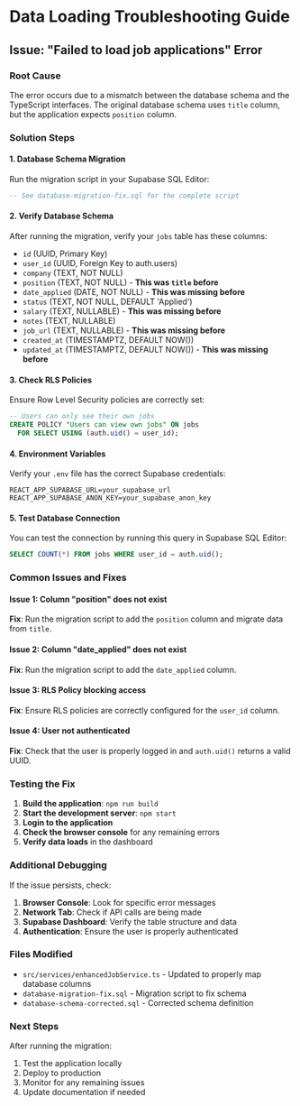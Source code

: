 # Data Loading Troubleshooting Guide

## Issue: "Failed to load job applications" Error

### Root Cause
The error occurs due to a mismatch between the database schema and the TypeScript interfaces. The original database schema uses `title` column, but the application expects `position` column.

### Solution Steps

#### 1. Database Schema Migration
Run the migration script in your Supabase SQL Editor:

```sql
-- See database-migration-fix.sql for the complete script
```

#### 2. Verify Database Schema
After running the migration, verify your `jobs` table has these columns:
- `id` (UUID, Primary Key)
- `user_id` (UUID, Foreign Key to auth.users)
- `company` (TEXT, NOT NULL)
- `position` (TEXT, NOT NULL) - **This was `title` before**
- `date_applied` (DATE, NOT NULL) - **This was missing before**
- `status` (TEXT, NOT NULL, DEFAULT 'Applied')
- `salary` (TEXT, NULLABLE) - **This was missing before**
- `notes` (TEXT, NULLABLE)
- `job_url` (TEXT, NULLABLE) - **This was missing before**
- `created_at` (TIMESTAMPTZ, DEFAULT NOW())
- `updated_at` (TIMESTAMPTZ, DEFAULT NOW()) - **This was missing before**

#### 3. Check RLS Policies
Ensure Row Level Security policies are correctly set:

```sql
-- Users can only see their own jobs
CREATE POLICY "Users can view own jobs" ON jobs
  FOR SELECT USING (auth.uid() = user_id);
```

#### 4. Environment Variables
Verify your `.env` file has the correct Supabase credentials:

```env
REACT_APP_SUPABASE_URL=your_supabase_url
REACT_APP_SUPABASE_ANON_KEY=your_supabase_anon_key
```

#### 5. Test Database Connection
You can test the connection by running this query in Supabase SQL Editor:

```sql
SELECT COUNT(*) FROM jobs WHERE user_id = auth.uid();
```

### Common Issues and Fixes

#### Issue 1: Column "position" does not exist
**Fix**: Run the migration script to add the `position` column and migrate data from `title`.

#### Issue 2: Column "date_applied" does not exist
**Fix**: Run the migration script to add the `date_applied` column.

#### Issue 3: RLS Policy blocking access
**Fix**: Ensure RLS policies are correctly configured for the `user_id` column.

#### Issue 4: User not authenticated
**Fix**: Check that the user is properly logged in and `auth.uid()` returns a valid UUID.

### Testing the Fix

1. **Build the application**: `npm run build`
2. **Start the development server**: `npm start`
3. **Login to the application**
4. **Check the browser console** for any remaining errors
5. **Verify data loads** in the dashboard

### Additional Debugging

If the issue persists, check:

1. **Browser Console**: Look for specific error messages
2. **Network Tab**: Check if API calls are being made
3. **Supabase Dashboard**: Verify the table structure and data
4. **Authentication**: Ensure the user is properly authenticated

### Files Modified

- `src/services/enhancedJobService.ts` - Updated to properly map database columns
- `database-migration-fix.sql` - Migration script to fix schema
- `database-schema-corrected.sql` - Corrected schema definition

### Next Steps

After running the migration:
1. Test the application locally
2. Deploy to production
3. Monitor for any remaining issues
4. Update documentation if needed




